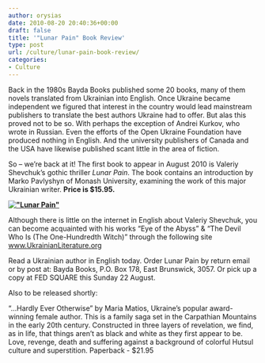 ```yaml
---
author: orysias
date: 2010-08-20 20:40:36+00:00
draft: false
title: '"Lunar Pain" Book Review'
type: post
url: /culture/lunar-pain-book-review/
categories:
- Culture
---
```


Back in the 1980s Bayda Books published some 20 books, many of them novels translated from Ukrainian into English. Once Ukraine became independent we figured that interest in the country would lead mainstream publishers to translate the best authors Ukraine had to offer. But alas this proved not to be so. With perhaps the exception of Andrei Kurkov, who wrote in Russian. Even the efforts of the Open Ukraine Foundation have produced nothing in English. And the university publishers of Canada and the USA have likewise published scant little in the area of fiction.

So – we’re back at it! The first book to appear in August 2010 is Valeriy Shevchuk’s gothic thriller _Lunar Pain_. The book contains an introduction by Marko Pavlyshyn of Monash University, examining the work of this major Ukrainian writer. **Price is $15.95.**

**[!["Lunar Pain"](http://www.ozeukes.com/wp-content/uploads/2010/08/lunar-pain.png)
](http://www.ozeukes.com/wp-content/uploads/2010/08/lunar-pain.png)**

Although there is little on the internet in English about Valeriy Shevchuk, you can become acquainted with his works “Eye of the Abyss” & “The Devil Who Is (The One-Hundredth Witch)” through the following site www.UkrainianLiterature.org

Read a Ukrainian author in English today. Order Lunar Pain by return email or by post at: Bayda Books, P.O. Box 178, East Brunswick, 3057. Or pick up a copy at FED SQUARE this Sunday 22 August.

Also to be released shortly:

“…Hardly Ever Otherwise” by Maria Matios, Ukraine’s popular award-winning female author. This is a family saga set in the Carpathian Mountains in the early 20th century. Constructed in three layers of revelation, we find, as in life, that things aren’t as black and white as they first appear to be. Love, revenge, death and suffering against a background of colorful Hutsul culture and superstition. Paperback - $21.95
